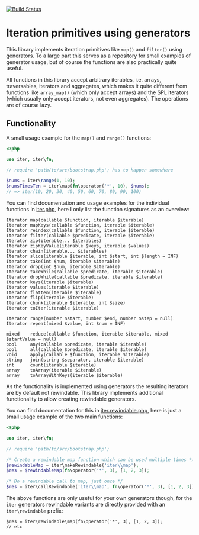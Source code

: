 [![Build Status](https://travis-ci.org/nikic/iter.svg?branch=master)](https://travis-ci.org/nikic/iter)

Iteration primitives using generators
=====================================

This library implements iteration primitives like `map()` and `filter()`
using generators. To a large part this serves as a repository for small
examples of generator usage, but of course the functions are also practically
quite useful.

All functions in this library accept arbitrary iterables, i.e. arrays,
traversables, iterators and aggregates, which makes it quite different from
functions like `array_map()` (which only accept arrays) and the SPL iterators
(which usually only accept iterators, not even aggregates). The operations are
of course lazy.

Functionality
-------------

A small usage example for the ``map()`` and ``range()`` functions:

```php
<?php

use iter, iter\fn;

// require 'path/to/src/bootstrap.php'; has to happen somewhere

$nums = iter\range(1, 10);
$numsTimesTen = iter\map(fn\operator('*', 10), $nums);
// => iter(10, 20, 30, 40, 50, 60, 70, 80, 90, 100)
```

You can find documentation and usage examples for the individual functions in
[iter.php](https://github.com/nikic/iter/blob/master/src/iter.php), here I only
list the function signatures as an overview:

    Iterator map(callable $function, iterable $iterable)
    Iterator mapKeys(callable $function, iterable $iterable)
    Iterator reindex(callable $function, iterable $iterable)
    Iterator filter(callable $predicate, iterable $iterable)
    Iterator zip(iterable... $iterables)
    Iterator zipKeyValue(iterable $keys, iterable $values)
    Iterator chain(iterable... $iterables)
    Iterator slice(iterable $iterable, int $start, int $length = INF)
    Iterator take(int $num, iterable $iterable)
    Iterator drop(int $num, iterable $iterable)
    Iterator takeWhile(callable $predicate, iterable $iterable)
    Iterator dropWhile(callable $predicate, iterable $iterable)
    Iterator keys(iterable $iterable)
    Iterator values(iterable $iterable)
    Iterator flatten(iterable $iterable)
    Iterator flip(iterable $iterable)
    Iterator chunk(iterable $iterable, int $size)
    Iterator toIter(iterable $iterable)

    Iterator range(number $start, number $end, number $step = null)
    Iterator repeat(mixed $value, int $num = INF)

    mixed    reduce(callable $function, iterable $iterable, mixed $startValue = null)
    bool     any(callable $predicate, iterable $iterable)
    bool     all(callable $predicate, iterable $iterable)
    void     apply(callable $function, iterable $iterable)
    string   join(string $separator, iterable $iterable)
    int      count(iterable $iterable)
    array    toArray(iterable $iterable)
    array    toArrayWithKeys(iterable $iterable)

As the functionality is implemented using generators the resulting iterators
are by default not rewindable. This library implements additional functionality
to allow creating rewindable generators.

You can find documentation for this in [iter.rewindable.php](https://github.com/nikic/iter/blob/master/src/iter.rewindable.php),
here is just a small usage example of the two main functions:

```php
<?php

use iter, iter\fn;

// require 'path/to/src/bootstrap.php';

/* Create a rewindable map function which can be used multiple times */
$rewindableMap = iter\makeRewindable('iter\\map');
$res = $rewindableMap(fn\operator('*', 3), [1, 2, 3]);

/* Do a rewindable call to map, just once */
$res = iter\callRewindable('iter\\map', fn\operator('*', 3), [1, 2, 3]);
```

The above functions are only useful for your own generators though, for the
`iter` generators rewindable variants are directly provided with an
`iter\rewindable` prefix:

    $res = iter\rewindable\map(fn\operator('*', 3), [1, 2, 3]);
    // etc
